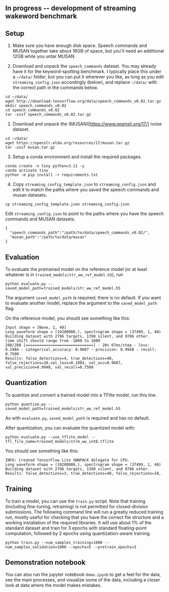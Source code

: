 ## In progress -- development of streaming wakeword benchmark

## Setup

1. Make sure you have enough disk space.  Speech commands and MUSAN together take about 16GB of space, but you'll need an additional 12GB while you untar MUSAN.

2. Download and unpack the `speech_commands` dataset.  You may already have it for the keyword-spotting benchmark. I typically place this under a `~/data/` folder, but you can put it wherever you like, as long as you edit `streaming_config.json` accordingly (below), and replace `~/data/` with the correct path in the commands below.
```
cd ~/data/
wget http://download.tensorflow.org/data/speech_commands_v0.02.tar.gz
mkdir speech_commands_v0.02
cd speech_commands_v0.02
tar -xzvf speech_commands_v0.02.tar.gz
```

2. Download and unpack the (MUSAN)[https://www.openslr.org/17/] noise dataset. 
```
cd ~/data/
wget https://openslr.elda.org/resources/17/musan.tar.gz
tar -xzvf musan.tar.gz
```

3. Setup a conda environment and install the required packages.
```
conda create -n tiny python=3.11 -y
conda activate tiny
python -m pip install -r requirements.txt
```

4. Copy `streaming_config_template.json` to `streaming_config.json` and edit it to match the paths where you saved the speech commands and musan datasets.
```
cp streaming_config_template.json streaming_config.json
```
Edit `streaming_config.json` to point to the paths where you have the speech commands and MUSAN datasets.
```
{
  "speech_commands_path":"/path/to/data/speech_commands_v0.02/",
  "musan_path":"/path/to/data/musan"
}
```

## Evaluation
To evaluate the pretrained model on the reference model (or at least whatever is in `trained_models/str_ww_ref_model.h5`), run
```
python evaluate.py --saved_model_path=trained_models/str_ww_ref_model.h5
```
The argument `saved_model_path` is required; there is no default. If you want to evaluate another model, replace the argument to the `saved_model_path` flag.

On the reference model, you should see something like this:

```
Input shape = [None, 1, 40]
Long waveform shape = (19200000,), spectrogram shape = (37499, 1, 40)
Building dataset with 2796 targets, 1398 silent, and 9786 other.
time shift should range from -1600 to 1600
280/280 [==============================] - 20s 67ms/step - loss: 0.1984 - categorical_accuracy: 0.9607 - precision: 0.9948 - recall: 0.7500    
Results: false_detections=4, true_detections=40, false_rejections=10,val_loss=0.1984, val_acc=0.9607, val_precision=0.9948, val_recall=0.7500
```

## Quantization
To quantize and convert a trained model into a TFlite model, run this line.
```
python quantize.py --saved_model_path=trained_models/str_ww_ref_model.h5
```
As with `evaluate.py`, `saved_model_path` is required and has no default.

After quantization, you can evaluate the quantized model with:
```
python evaluate.py --use_tflite_model --tfl_file_name=trained_models/strm_ww_int8.tflite
```
You should see something like this:
```
INFO: Created TensorFlow Lite XNNPACK delegate for CPU.
Long waveform shape = (19200000,), spectrogram shape = (37499, 1, 40)
Building dataset with 2796 targets, 1398 silent, and 9786 other.
Results: false_detections=3, true_detections=40, false_rejections=10,
```

## Training
To train a model, you can use the `train.py` script.  Note that training (including fine-tuning, retraining) is not permitted for closed-division submissions.  The following command line will run a greatly reduced training run, mostly useful for checking that you have the correct file structure and a working installation of the required libraries.  It will use about 1% of the standard dataset and train for 3 epochs with standard floating-point computation, followed by 2 epochs using quantization-aware training.

```
python train.py --num_samples_training=1000 --num_samples_validation=1000 --epochs=5 --pretrain_epochs=3
```

## Demonstration notebook
You can also run the jupyter notebook `demo.ipynb` to get a feel for the data, see the main processes, and visualize some of the data, including a closer look at data where the model makes mistakes.
